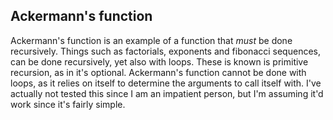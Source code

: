 ## Ackermann's function
Ackermann's function is an example of a function that *must* be done recursively. Things such as factorials, exponents and fibonacci sequences, can be done recursively, yet also with loops. These is known is primitive recursion, as in it's optional. Ackermann's function cannot be done with loops, as it relies on itself to determine the arguments to call itself with. I've actually not tested this since I am an impatient person, but I'm assuming it'd work since it's fairly simple.